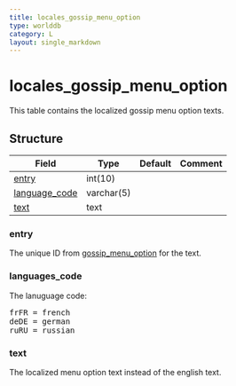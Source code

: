 ```yaml
---
title: locales_gossip_menu_option
type: worlddb
category: L
layout: single_markdown
---
```


# locales_gossip_menu_option
This table contains the localized gossip menu option texts. 

## Structure

Field                                                                                                | Type       | Default | Comment
---------------------------------------------------------------------------------------------------- | ---------- | ------- | -------
[entry](#entry)                                                                                      | int(10)    |         |        
[language_code](#language_code)                                                                      | varchar(5) |         |        
[text](#text)                                                                                        | text       |         |        

### entry

The unique ID from [gossip_menu_option](/Wiki/database/world/gossip_menu_option/ "Gossip menu option") for the text.

### languages_code

The lanuguage code:

<pre>
frFR = french
deDE = german
ruRU = russian
</pre>

### text

The localized menu option text instead of the english text.